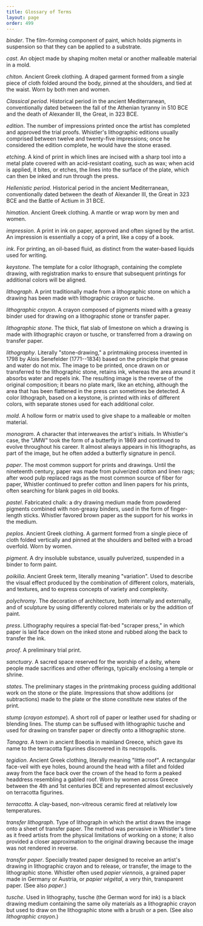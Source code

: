 ```yaml
---
title: Glossary of Terms
layout: page
order: 499
---
```


*binder*. The film-forming component of paint, which holds pigments in suspension so that they can be applied to a substrate.

*cast*. An object made by shaping molten metal or another malleable material in a mold.

*chiton*. Ancient Greek clothing. A draped garment formed from a single piece of cloth folded around the body, pinned at the shoulders, and tied at the waist. Worn by both men and women.

*Classical period*. Historical period in the ancient Mediterranean, conventionally dated between the fall of the Athenian tyranny in 510 BCE and the death of Alexander III, the Great, in 323 BCE.

*edition*. The number of impressions printed once the artist has completed and approved the trial proofs. Whistler's lithographic editions usually comprised between twelve and twenty-five impressions; once he considered the edition complete, he would have the stone erased.

*etching*. A kind of print in which lines are incised with a sharp tool into a metal plate covered with an acid-resistant coating, such as wax; when acid is applied, it bites, or etches, the lines into the surface of the plate, which can then be inked and run through the press.

*Hellenistic period*. Historical period in the ancient Mediterranean, conventionally dated between the death of Alexander III, the Great in 323 BCE and the Battle of Actium in 31 BCE.

*himation*. Ancient Greek clothing. A mantle or wrap worn by men and women.

*impression*. A print in ink on paper, approved and often signed by the artist. An impression is essentially a copy of a print, like a copy of a book.

*ink*. For printing, an oil-based fluid, as distinct from the water-based liquids used for writing.

*keystone*. The template for a color lithograph, containing the complete drawing, with registration marks to ensure that subsequent printings for additional colors will be aligned.

*lithograph*. A print traditionally made from a lithographic stone on which a drawing has been made with lithographic crayon or tusche.

*lithographic crayon*. A crayon composed of pigments mixed with a greasy binder used for drawing on a lithographic stone or transfer paper.

*lithographic stone*. The thick, flat slab of limestone on which a drawing is made with lithographic crayon or tusche, or transferred from a drawing on transfer paper.

*lithography*. Literally "stone-drawing," a printmaking process invented in 1798 by Alois Senefelder (1771--1834) based on the principle that grease and water do not mix. The image to be printed, once drawn on or transferred to the lithographic stone, retains ink, whereas the area around it absorbs water and repels ink. The resulting image is the reverse of the original composition; it bears no plate mark, like an etching, although the area that has been flattened in the press can sometimes be detected. A color lithograph, based on a keystone, is printed with inks of different colors, with separate stones used for each additional color.

*mold*. A hollow form or matrix used to give shape to a malleable or molten material.

*monogram*. A character that interweaves the artist's initials. In Whistler's case, the "JMW" took the form of a butterfly in 1869 and continued to evolve throughout his career. It almost always appears in his lithographs, as part of the image, but he often added a butterfly signature in pencil.

*paper*. The most common support for prints and drawings. Until the nineteenth century, paper was made from pulverized cotton and linen rags; after wood pulp replaced rags as the most common source of fiber for paper, Whistler continued to prefer cotton and linen papers for his prints, often searching for blank pages in old books.

*pastel*. Fabricated chalk: a dry drawing medium made from powdered pigments combined with non-greasy binders, used in the form of finger-length sticks. Whistler favored brown paper as the support for his works in the medium.

*peplos*. Ancient Greek clothing. A garment formed from a single piece of cloth folded vertically and pinned at the shoulders and belted with a broad overfold. Worn by women.

*pigment*. A dry insoluble substance, usually pulverized, suspended in a binder to form paint.

*poikilia*. Ancient Greek term, literally meaning "variation". Used to describe the visual effect produced by the combination of different colors, materials, and textures, and to express concepts of variety and complexity.

*polychromy*. The decoration of architecture, both internally and externally, and of sculpture by using differently colored materials or by the addition of paint.

*press*. Lithography requires a special flat-bed "scraper press," in which paper is laid face down on the inked stone and rubbed along the back to transfer the ink.

*proof*. A preliminary trial print.

*sanctuary*. A sacred space reserved for the worship of a deity, where people made sacrifices and other offerings, typically enclosing a temple or shrine.

*states*. The preliminary stages in the printmaking process guiding additional work on the stone or the plate. Impressions that show additions (or subtractions) made to the plate or the stone constitute new states of the print.

*stump* (*crayon estompe*). A short roll of paper or leather used for shading or blending lines. The stump can be suffused with lithographic tusche and used for drawing on transfer paper or directly onto a lithographic stone.

*Tanagra*. A town in ancient Boeotia in mainland Greece, which gave its name to the terracotta figurines discovered in its necropolis.

*tegidion*. Ancient Greek clothing, literally meaning "little roof". A rectangular face-veil with eye holes, bound around the head with a fillet and folded away from the face back over the crown of the head to form a peaked headdress resembling a gabled roof. Worn by women across Greece between the 4th and 1st centuries BCE and represented almost exclusively on terracotta figurines.

*terracotta*. A clay-based, non-vitreous ceramic fired at relatively low temperatures.

*transfer lithograph*. Type of lithograph in which the artist draws the image onto a sheet of transfer paper. The method was pervasive in Whistler's time as it freed artists from the physical limitations of working on a stone; it also provided a closer approximation to the original drawing because the image was not rendered in reverse.

*transfer paper*. Specially treated paper designed to receive an artist's drawing in lithographic crayon and to release, or transfer, the image to the lithographic stone. Whistler often used *papier viennois*, a grained paper made in Germany or Austria, or *papier végétal*, a very thin, transparent paper. (See also *paper*.)

*tusche*. Used in lithography, tusche (the German word for ink) is a black drawing medium containing the same oily materials as a lithographic crayon but used to draw on the lithographic stone with a brush or a pen. (See also *lithographic crayon*.)
